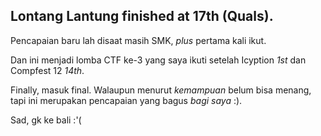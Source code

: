 Lontang Lantung finished at 17th (Quals).
---
Pencapaian baru lah disaat masih SMK, *plus* pertama kali ikut.

Dan ini menjadi lomba CTF ke-3 yang saya ikuti setelah Icyption *1st* dan Compfest 12 *14th*.

Finally, masuk final. Walaupun menurut *kemampuan* belum bisa menang, tapi ini merupakan pencapaian yang bagus *bagi saya* :).

Sad, gk ke bali :'(


